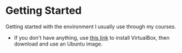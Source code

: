 # Getting Started

Getting started with the environment I usually use through my courses.

- If you don't have anything, use [this link](https://github.com/YuvalShaul/linux/blob/main/1-getting-started/infrastructure.md) to install VirtualBox, then download and use an Ubuntu image.
